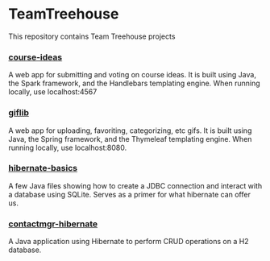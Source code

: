 # TeamTreehouse
This repository contains Team Treehouse projects

### [course-ideas](course-ideas)
A web app for submitting and voting on course ideas. It is built using Java, the Spark framework, and the Handlebars templating engine. When running locally, use localhost:4567

### [giflib](giflib)
A web app for uploading, favoriting, categorizing, etc gifs. It is built using Java, the Spring framework, and the Thymeleaf templating engine. When running locally, use localhost:8080.

### [hibernate-basics](hibernate-basics)
A few Java files showing how to create a JDBC connection and interact with a database using SQLite. Serves as a primer for what hibernate can offer us.

### [contactmgr-hibernate](contactmgr-hibernate)
A Java application using Hibernate to perform CRUD operations on a H2 database.
